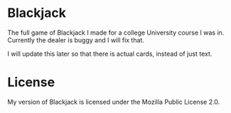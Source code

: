 # Blackjack
The full game of Blackjack I made for a college University course I was in. Currently the dealer is buggy and I will fix that.

I will update this later so that there is actual cards, instead of just text.

# License
My version of Blackjack is licensed under the Mozilla Public License 2.0.

